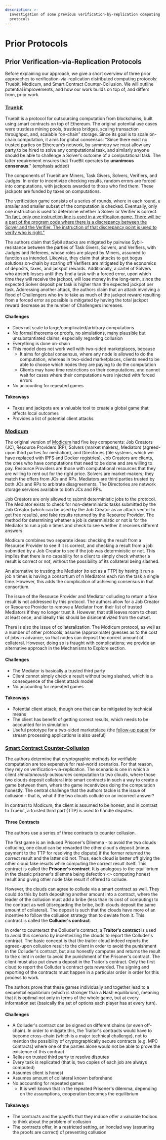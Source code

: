 ```yaml
---
description: >-
  Investigation of some previous verification-by-replication computing
  protocols
---
```


# Prior Protocols

## Prior Verification-via-Replication Protocols

Before explaining our approach, we give a short overview of three prior approaches to verification-via-replication distributed computing protocols: Truebit, Modicum, and Smart Contract Counter-Collusion. We will outline potential improvements, and how our work builds on top of, and differs from, prior work.

### [Truebit](https://arxiv.org/pdf/1908.04756.pdf)

Truebit is a protocol for outsourcing computation from blockchains, built using smart contracts on top of Ethereum. The original potential use cases were trustless mining pools, trustless bridges, scaling transaction throughput, and, scalable “on-chain” storage. Since its goal is to scale on-chain computation, it aims for global consensus: "Since there exist no trusted parties on Ethereum’s network, by symmetry we must allow any party to be hired to solve any computational task, and similarly anyone should be able to challenge a Solver’s outcome of a computational task. The latter requirement ensures that TrueBit operates by **unanimous consensus**." (emphasis added)

The components of Truebit are Miners, Task Givers, Solvers, Verifiers, and Judges. In order to incentivize checking results, random errors are forced into computations, with jackpots awarded to those who find them. These jackpots are funded by taxes on computations.

The verification game consists of a series of rounds, where in each round, a smaller and smaller subset of the computation is checked. Eventually, only one instruction is used to determine whether a Solver or Verifier is correct: ["In fact, only one instruction line is used in a verification game. There will be a part of the program code where there is a discrepancy between the Solver and the Verifier. The instruction of that discrepancy point is used to verify who is right."](https://truebit.io/guide/truebit-structure/)

The authors claim that Sybil attacks are mitigated by pairwise Sybil-resistance between the parties of Task Givers, Solvers, and Verifiers, with Judges and Referees, whose roles are played by Miners, assumed to function as intended. Likewise, they claim that attacks to get bogus solutions on-chain by scaring off Verifiers are mitigated by the economics of deposits, taxes, and jackpot rewards. Additionally, a cartel of Solvers who absorb losses until they find a task with a forced error, upon which time they will receive the jackpot, will lose money in the long-term, since the expected Solver deposit per task is higher than the expected jackpot per task. Addressing another attack, the authors claim that an attack involving a flood of Challengers who try to take as much of the jackpot reward resulting from a forced error as possible is mitigated by having the total jackpot reward decrease as the number of Challengers increases.

#### Challenges

* Does not scale to large/complicated/arbitrary computations
* No formal theorems or proofs, no simulations, many plausible but unsubstantiated claims, especially regarding collusion
* Everything is done on-chain
* This model does not work well with two-sided marketplaces, because
  * It aims for global consensus, where any node is allowed to do the computation, whereas in two-sided marketplaces, clients need to be able to choose which nodes they are paying to do the computation
  * Clients may have time restrictions on their computations, and cannot wait for cases where their computations were injected with forced errors
* No accounting for repeated games

#### Takeaways

* Taxes and jackpots are a valuable tool to create a global game that affects local outcomes
* Provides a list of potential client attacks

### [Modicum](https://www.researchgate.net/profile/Aron-Laszka/publication/341640091\_Mechanisms\_for\_Outsourcing\_Computation\_via\_a\_Decentralized\_Market/links/5f14736b299bf1e548c3712a/Mechanisms-for-Outsourcing-Computation-via-a-Decentralized-Market.pdf)

The original version of [Modicum](https://www.researchgate.net/profile/Aron-Laszka/publication/341640091\_Mechanisms\_for\_Outsourcing\_Computation\_via\_a\_Decentralized\_Market/links/5f14736b299bf1e548c3712a/Mechanisms-for-Outsourcing-Computation-via-a-Decentralized-Market.pdf) had five key components: Job Creators (JC), Resource Providers (RP), Solvers (market makers), Mediators (agreed-upon third parties for mediation), and Directories (file systems, which we have replaced with IPFS and Docker registries). Job Creators are clients, the ones who have computations that need to be done and are willing to pay. Resource Providers are those with computational resources that they are willing to rent out for the right price. Solvers are market-makers; they match the offers from JCs and RPs. Mediators are third parties trusted by both JCs and RPs to arbitrate disagreements. The Directories are network storage services available to both JCs and RPs.

Job Creators are only allowed to submit deterministic jobs to the protocol. The Mediator exists to check for non-deterministic tasks submitted by the Job Creator (which can be used by the Job Creator as an attack vector to get free results), and fake results returned by the Resource Provider. The method for determining whether a job is deterministic or not is for the Mediator to run a job n times and check to see whether it receives different answers.

Modicum combines two separate ideas: checking the result from a Resource Provider to see if it is correct, and checking a result from a job submitted by a Job Creator to see if the job was deterministic or not. This implies that there is no capability for a client to simply check whether a result is correct or not, without the possibility of its collateral being slashed.

An alternative to trusting the Mediator (to act as a TTP) by having it run a job n times is having a consortium of n Mediators each run the task a single time. However, this adds the complication of achieving consensus in that consortium.

The issue of the Resource Provider and Mediator colluding to return a fake result is not addressed by this protocol. The authors allow for a Job Creator or Resource Provider to remove a Mediator from their list of trusted Mediators if they no longer trust it. However, that still leaves room to cheat at least once, and ideally this should be disincentivized from the outset.

There is also the issue of collateralization. The Modicum protocol, as well as a number of other protocols, assume (approximate) guesses as to the cost of jobs in advance, so that nodes can deposit the correct amount of collateral. However, doing so is fraught with complications; we provide an alternative approach in the Mechanisms to Explore section.

#### Challenges

* The Mediator is basically a trusted third party
* Client cannot simply check a result without being slashed, which is a consequence of the client attack model
* No accounting for repeated games

#### Takeaways

* Potential client attack, though one that can be mitigated by technical means
* The client has benefit of getting correct results, which needs to be accounted for in simulation
* Useful prototype for a two-sided marketplace (the [follow-up paper](https://par.nsf.gov/servlets/purl/10355144) for stream processing applications is also useful)

### [Smart Contract Counter-Collusion](https://arxiv.org/pdf/1708.01171.pdf)

The authors determine that cryptographic methods for verifiable computation are too expensive for real-world scenarios. For that reason, they rely on verification-via-replication. The scenario is one in which a client _simultaneously_ outsources computation to two clouds, where those two clouds deposit collateral into smart contracts in such a way to create a game between them, where the game incentivizes doing the computation honestly. The central challenge that the authors tackle is the issue of collusion - that is, what if the two clouds collude on an incorrect answer?

In contrast to Modicum, the client is assumed to be honest, and in contrast to Truebit, a trusted third part (TTP) is used to handle disputes.

#### Three Contracts

The authors use a series of three contracts to counter collusion.

The first game is an induced Prisoner's Dilemma - to avoid the two clouds colluding, one cloud can be rewarded the other cloud's deposit (minus payment to the TTP for resolving the dispute) if the former returned the correct result and the latter did not. Thus, each cloud is better off giving the other cloud fake results while computing the correct result itself. This contract is called the **Prisoner's contract**. It is analogous to the equilibrium in the classic prisoner's dilemma being defection <> computing honest result and giving other node fake result if offered to collude.

However, the clouds can agree to collude via a smart contract as well. They could do this by both depositing another amount into a contract, where the leader of the collusion must add a bribe (less than its cost of computing) to the contract as well (disregarding the bribe, both clouds deposit the same amount of collateral). The deposit is such that the clouds have more of an incentive to follow the collusion strategy than to deviate from it. This contract is called the **Colluder's contract**.

In order to counteract the Colluder's contract, a **Traitor's contract** is used to avoid this scenario by incentivizing the clouds to report the Colluder's contract. The basic concept is that the traitor cloud indeed reports the agreed-upon collusion result to the client in order to avoid the punishment in the Colluder's contract, but also honestly computes and returns the result to the client in order to avoid the punishment of the Prisoner's contract. The client must also put down a deposit in the Traitor's contract. Only the first cloud to report the Colluder's contract gets rewarded. The signing and reporting of the contracts must happen in a particular order in order for this process to work.

The authors prove that these games individually and together lead to a sequential equilibrium (which is stronger than a Nash equilibrium), meaning that it is optimal not only in terms of the whole game, but at every information set (basically the set of options each player has at every turn).

#### Challenges

* A Colluder's contract can be signed on different chains (or even off-chain). In order to mitigate this, the Traitor's contracts would have to become cross-chain (which is a major technical challenge), not to mention the possibility of cryptographically secure contracts (e.g. MPC contracts) where one of the parties alone would not be able to prove the existence of this contract
* Relies on trusted third party to resolve disputes
* Every task is replicated (that is, two copies of each job are always computed)
* Assumes client is honest
* Assumes amount of collateral known beforehand
* No accounting for repeated games
  * It is well known that in the repeated Prisoner's dilemma, depending on the assumptions, cooperation becomes the equilibrium

#### Takeaways

* The contracts and the payoffs that they induce offer a valuable toolbox to think about the problem of collusion
* The contracts offer, in a restricted setting, an ironclad way (assuming the proofs are correct) of preventing collusion
